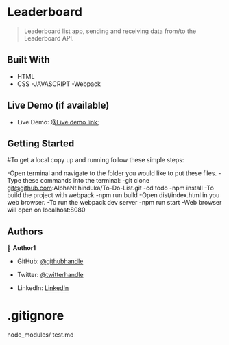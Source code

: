 # Leaderboard

> Leaderboard list app, sending and receiving data from/to the Leaderboard API.

## Built With
- HTML
- CSS
-JAVASCRIPT
-Webpack
​
## Live Demo (if available)

- Live Demo: [@Live demo link](https://alphantihinduka.github.io/Leaderboard/dist/);

## Getting Started

#To get a local copy up and running follow these simple steps:

-Open terminal and navigate to the folder you would like to put these files.
-Type these commands into the terminal:
-git clone git@github.com:AlphaNtihinduka/To-Do-List.git
-cd todo
-npm install
-To build the project with webpack
    -npm run build
-Open dist/index.html in you web browser.
-To run the webpack dev server
    -npm run start
-Web browser will open on localhost:8080

## Authors


👤 **Author1**


- GitHub: [@githubhandle](https://github.com/AlphaNtihinduka)


- Twitter: [@twitterhandle](https://twitter.com/AlphaNtihinduka)


- LinkedIn: [LinkedIn](https://www.linkedin.com/in/ntihinduka-alpha-81bb7b22a/)

# .gitignore
node_modules/
test.md